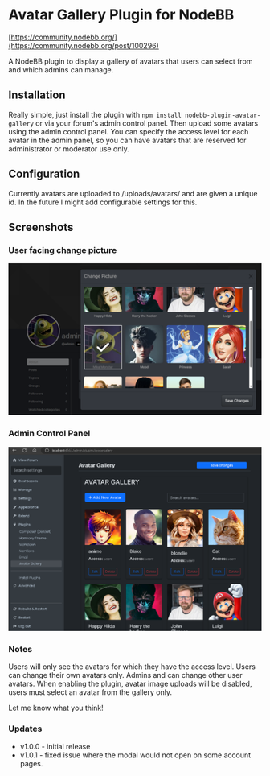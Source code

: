 # Avatar Gallery Plugin for NodeBB

[https://community.nodebb.org/](https://community.nodebb.org/post/100296)

A NodeBB plugin to display a gallery of avatars that users can select from and which admins can manage.

## Installation

Really simple, just install the plugin with `npm install nodebb-plugin-avatar-gallery` or via your forum's admin control panel. Then upload some avatars using the admin control panel. You can specify the access level for each avatar in the admin panel, so you can have avatars that are reserved for administrator or moderator use only.

## Configuration

Currently avatars are uploaded to /uploads/avatars/ and are given a unique id. In the future I might add configurable settings for this.

## Screenshots

### User facing change picture

![Avatar Gallery](https://github.com/SinisterSpatula/nodebb-plugin-avatargallery/blob/main/gallery.png)

### Admin Control Panel

![Avatar Gallery Admin](https://github.com/SinisterSpatula/nodebb-plugin-avatargallery/blob/main/gallery2.png)

### Notes

Users will only see the avatars for which they have the access level. Users can change their own avatars only. Admins and can change other user avatars. When enabling the plugin, avatar image uploads will be disabled, users must select an avatar from the gallery only.

Let me know what you think!

### Updates

- v1.0.0 - initial release
- v1.0.1 - fixed issue where the modal would not open on some account pages.
